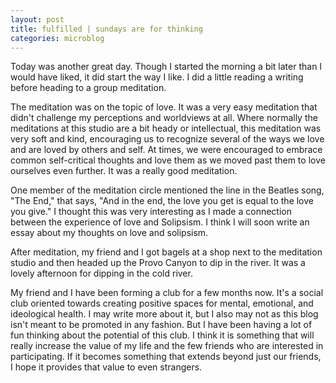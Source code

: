 ```yaml
---
layout: post
title: fulfilled | sundays are for thinking
categories: microblog
---
```


Today was another great day. Though I started the morning a bit later than I would have liked, it did start the way I like. I did a little reading a writing before heading to a group meditation. 

The meditation was on the topic of love. It was a very easy meditation that didn't challenge my perceptions and worldviews at all. Where normally the meditations at this studio are a bit heady or intellectual, this meditation was very soft and kind, encouraging us to recognize several of the ways we love and are loved by others and self. At times, we were encouraged to embrace common self-critical thoughts and love them as we moved past them to love ourselves even further. It was a really good meditation.

One member of the meditation circle mentioned the line in the Beatles song, "The End," that says, "And in the end, the love you get is equal to the love you give." I thought this was very interesting as I made a connection between the experience of love and Solipsism. I think I will soon write an essay about my thoughts on love and solipsism.

After meditation, my friend and I got bagels at a shop next to the meditation studio and then headed up the Provo Canyon to dip in the river. It was a lovely afternoon for dipping in the cold river.

My friend and I have been forming a club for a few months now. It's a social club oriented towards creating positive spaces for mental, emotional, and ideological health. I may write more about it, but I also may not as this blog isn't meant to be promoted in any fashion. But I have been having a lot of fun thinking about the potential of this club. I think it is something that will really increase the value of my life and the few friends who are interested in participating. If it becomes something that extends beyond just our friends, I hope it provides that value to even strangers.
